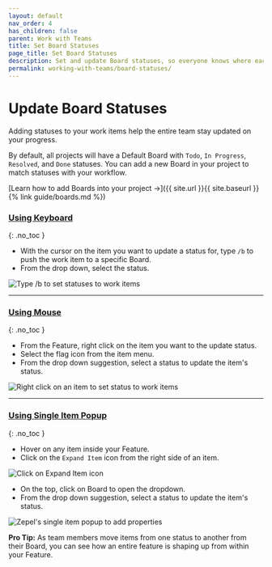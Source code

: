 ```yaml
---
layout: default
nav_order: 4
has_children: false
parent: Work with Teams
title: Set Board Statuses
page_title: Set Board Statuses
description: Set and update Board statuses, so everyone knows where each work stands and is always in sync.
permalink: working-with-teams/board-statuses/
---
```

# Update Board Statuses

Adding statuses to your work items help the entire team stay updated on your progress. 

By default, all projects will have a Default Board with ```Todo```, ```In Progress```, ```Resolved```, and ```Done``` statuses. You can add a new Board in your project to match statuses with your workflow.

[Learn how to add Boards into your project ->]({{ site.url }}{{ site.baseurl }}{% link guide/boards.md %})

### <u>Using Keyboard</u>
{: .no_toc }
- With the cursor on the item you want to update a status for, type ```/b``` to push the work item to a specific Board.
- From the drop down, select the status.

![Type /b to set statuses to work items](/guide/assets/uploads/zepel-status-with-keyboard.gif "Set Status using Keyboard")

---

### <u>Using Mouse</u>
{: .no_toc }
- From the Feature, right click on the item you want to the update status.
- Select the flag icon from the item menu.
- From the drop down suggestion, select a status to update the item's status.

![Right click on an item to set status to work items](/guide/assets/uploads/zepel-status-with-mouse.gif "Set Status using Mouse")

---

### <u>Using Single Item Popup</u>
{: .no_toc }
- Hover on any item inside your Feature. 
- Click on the ```Expand Item``` icon from the right side of an item.

![Click on Expand Item icon](/guide/assets/uploads/expand-item.png "Expand Item Icon")

- On the top, click on Board to open the dropdown.
- From the drop down suggestion, select a status to update the item's status.

![Zepel's single item popup to add properties](/guide/assets/uploads/zepel-popup.png "Single Item Popup")

__Pro Tip:__ As team members move items from one status to another from their Board, you can see how an entire feature is shaping up from within your Feature.